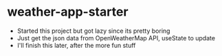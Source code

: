 # weather-app-starter

- Started this project but got lazy since its pretty boring
- Just get the json data from OpenWeatherMap API, useState to update
- I'll finish this later, after the more fun stuff
